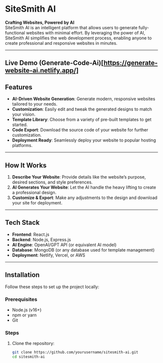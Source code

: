 # SiteSmith AI

**Crafting Websites, Powered by AI**  
SiteSmith AI is an intelligent platform that allows users to generate fully-functional websites with minimal effort. By leveraging the power of AI, SiteSmith AI simplifies the web development process, enabling anyone to create professional and responsive websites in minutes.

---

## Live Demo (Generate-Code-Ai)[https://generate-website-ai.netlify.app/]

## Features

- **AI-Driven Website Generation**: Generate modern, responsive websites tailored to your needs.
- **Customization**: Easily edit and tweak the generated designs to match your vision.
- **Template Library**: Choose from a variety of pre-built templates to get started.
- **Code Export**: Download the source code of your website for further customization.
- **Deployment Ready**: Seamlessly deploy your website to popular hosting platforms.

---

## How It Works

1. **Describe Your Website**: Provide details like the website’s purpose, desired sections, and style preferences.
2. **AI Generates Your Website**: Let the AI handle the heavy lifting to create a professional design.
3. **Customize & Export**: Make any adjustments to the design and download your site for deployment.

---

## Tech Stack

- **Frontend**: React.js
- **Backend**: Node.js, Express.js
- **AI Engine**: OpenAI/GPT API (or equivalent AI model)
- **Database**: MongoDB (or any database used for template management)
- **Deployment**: Netlify, Vercel, or AWS

---

## Installation

Follow these steps to set up the project locally:

### Prerequisites

- Node.js (v16+)
- npm or yarn
- Git

### Steps

1. Clone the repository:

   ```bash
   git clone https://github.com/yourusername/sitesmith-ai.git
   cd sitesmith-ai

